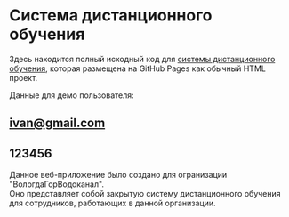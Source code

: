 ﻿# Система дистанционного обучения

Здесь находится полный исходный код для [системы дистанционного обучения](https://makspunch.github.io/gorvodokanal_curs/), которая размещена на GitHub Pages как обычный HTML проект.  

Данные для демо пользователя:

## ivan@gmail.com  
## 123456 

Данное веб-приложение было создано для огранизации "ВологдаГорВодоканал".  
Оно представляет собой закрытую систему дистанционного обучения для сотрудников, работающих в данной организации.
